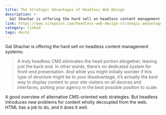 ```yaml
---
title: The Strategic Advantages of Headless Web Design
description: >
  Gal Shachar is offering the hard sell on headless content management systems.
link: https://www.sitepoint.com/headless-web-design-strategic-advantage/
category: linked
tags: devto
---
```


Gal Shachar is offering the hard sell on headless content management systems:

> A truly headless CMS eliminates the head portion altogether, leaving just the back end. In other
> words, there’s no dedicated system for front-end presentation. And while you might initially
> wonder if this type of structure might be to your disadvantage, it’s actually the best way to
> display content to your site visitors on all devices and interfaces, putting your agency in the
> best possible position to scale.

A good overview of alternative CMS-oriented web strategies. But headless introduces new problems
for content wholly decoupled from the web. HTML has a job to do, and it does it well.
